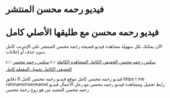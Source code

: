 # فيديو رحمه محسن المنتشر
# فيديو رحمه محسن مع طليقها الأصلي كامل


الآن يمكنك بكل سهولة مشاهدة فيديو فضيحة رحمه محسن المنتشر على الإنترنت كامل بدون حذف أو إعلانات. 

👉 [سكس رحمه محسن الحقيقي الكامل المشاهدة الكاملة](https://elyakza.com/harmful-effects-watching-pornographic-films)
👉 [سكس رحمه محسن الحقيقي الكامل تحميل المقطع كامل]([m](https://tinyurl.com/384hc8v6))

فيديو رحمه محسن كامل موقع
فيديو رحمه محسن كامل 6 دقايق https t me rahmamohsenkamel
رابط تحميل ومشاهدة فيديو رحمه محسن مع رجل الأعمال
فيديو رحمه محسن المغنيه
من هو زوج رحمة محسن


